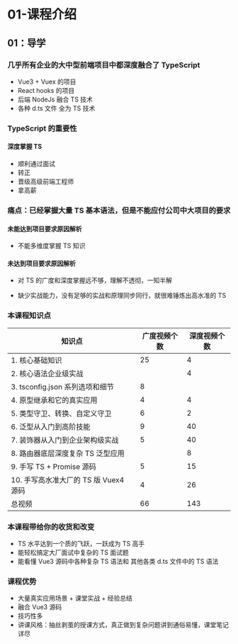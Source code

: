 # 01-课程介绍

## 01：导学

### 几乎所有企业的大中型前端项目中都深度融合了 TypeScript

- Vue3 + Vuex 的项目
- React hooks 的项目
- 后端 NodeJs 融合 TS 技术
- 各种 d.ts 文件 全为 TS 技术

### TypeScript 的重要性

#### 深度掌握 TS

- 顺利通过面试
- 转正
- 晋级高级前端工程师
- 拿高薪

### 痛点：**已经掌握大量 TS 基本语法，但是不能应付公司中大项目的要求**

#### 未能达到项目要求原因解析

- 不能多维度掌握 TS 知识

#### 未达到项目要求原因解析

- 对 TS 的广度和深度掌握远不够，理解不透彻，一知半解

- 缺少实战能力，没有足够的实战和原理同步同行，就很难锤炼出高水准的 TS

### 本课程知识点

| 知识点                                | 广度视频个数 | 深度视频个数 |
| ------------------------------------- | ------------ | ------------ |
| 1. 核心基础知识                       | 25           | 4            |
| 2. 核心语法企业级实战                 |              | 4            |
| 3. tsconfig.json 系列选项和细节       | 8            |              |
| 4. 原型继承和它的真实应用             | 4            | 4            |
| 5. 类型守卫、转换、自定义守卫         | 6            | 2            |
| 6. 泛型从入门到高阶技能               | 9            | 40           |
| 7. 装饰器从入门到企业架构级实战       | 5            | 40           |
| 8. 路由器底层深度复杂 TS 泛型应用     |              | 8            |
| 9. 手写 TS + Promise 源码             | 5            | 15           |
| 10. 手写高水准大厂的 TS 版 Vuex4 源码 | 4            | 26           |
| 总视频                                | 66           | 143          |

### 本课程带给你的收货和改变

- TS 水平达到一个质的飞跃，一跃成为 TS 高手
- 能轻松搞定大厂面试中复杂的 TS 面试题
- 能看懂 Vue3 源码中各种复杂 TS 语法和 其他各类 d.ts 文件中的 TS 语法

### 课程优势

- 大量真实应用场景 + 课堂实战 + 经验总结
- 融合 Vue3 源码
- 技巧性多
- 讲课风格：抽丝剥茧的授课方式，真正做到复杂问题讲到通俗易懂，课堂笔记详尽
